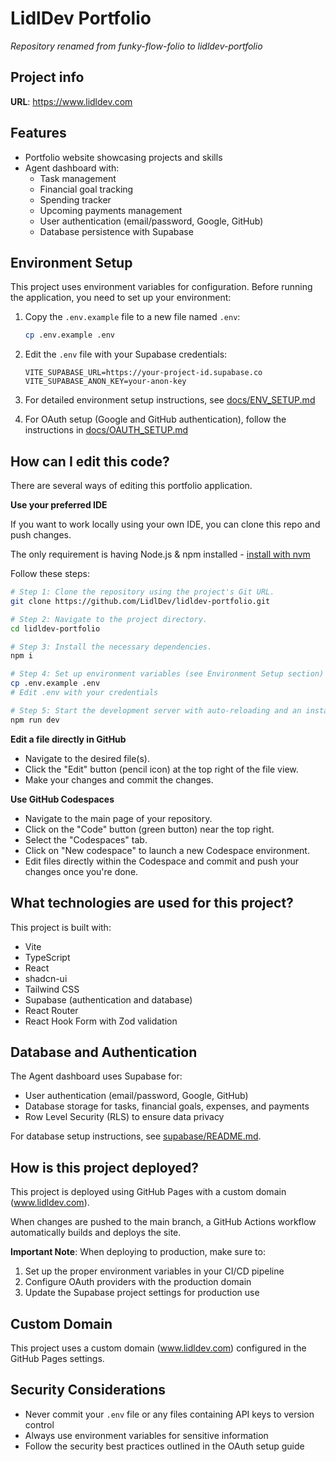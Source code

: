 # LidlDev Portfolio

*Repository renamed from funky-flow-folio to lidldev-portfolio*

## Project info

**URL**: https://www.lidldev.com

## Features

- Portfolio website showcasing projects and skills
- Agent dashboard with:
  - Task management
  - Financial goal tracking
  - Spending tracker
  - Upcoming payments management
  - User authentication (email/password, Google, GitHub)
  - Database persistence with Supabase

## Environment Setup

This project uses environment variables for configuration. Before running the application, you need to set up your environment:

1. Copy the `.env.example` file to a new file named `.env`:
   ```sh
   cp .env.example .env
   ```

2. Edit the `.env` file with your Supabase credentials:
   ```
   VITE_SUPABASE_URL=https://your-project-id.supabase.co
   VITE_SUPABASE_ANON_KEY=your-anon-key
   ```

3. For detailed environment setup instructions, see [docs/ENV_SETUP.md](docs/ENV_SETUP.md)

4. For OAuth setup (Google and GitHub authentication), follow the instructions in [docs/OAUTH_SETUP.md](docs/OAUTH_SETUP.md)

## How can I edit this code?

There are several ways of editing this portfolio application.

**Use your preferred IDE**

If you want to work locally using your own IDE, you can clone this repo and push changes.

The only requirement is having Node.js & npm installed - [install with nvm](https://github.com/nvm-sh/nvm#installing-and-updating)

Follow these steps:

```sh
# Step 1: Clone the repository using the project's Git URL.
git clone https://github.com/LidlDev/lidldev-portfolio.git

# Step 2: Navigate to the project directory.
cd lidldev-portfolio

# Step 3: Install the necessary dependencies.
npm i

# Step 4: Set up environment variables (see Environment Setup section)
cp .env.example .env
# Edit .env with your credentials

# Step 5: Start the development server with auto-reloading and an instant preview.
npm run dev
```

**Edit a file directly in GitHub**

- Navigate to the desired file(s).
- Click the "Edit" button (pencil icon) at the top right of the file view.
- Make your changes and commit the changes.

**Use GitHub Codespaces**

- Navigate to the main page of your repository.
- Click on the "Code" button (green button) near the top right.
- Select the "Codespaces" tab.
- Click on "New codespace" to launch a new Codespace environment.
- Edit files directly within the Codespace and commit and push your changes once you're done.

## What technologies are used for this project?

This project is built with:

- Vite
- TypeScript
- React
- shadcn-ui
- Tailwind CSS
- Supabase (authentication and database)
- React Router
- React Hook Form with Zod validation

## Database and Authentication

The Agent dashboard uses Supabase for:

- User authentication (email/password, Google, GitHub)
- Database storage for tasks, financial goals, expenses, and payments
- Row Level Security (RLS) to ensure data privacy

For database setup instructions, see [supabase/README.md](supabase/README.md).

## How is this project deployed?

This project is deployed using GitHub Pages with a custom domain (www.lidldev.com).

When changes are pushed to the main branch, a GitHub Actions workflow automatically builds and deploys the site.

**Important Note**: When deploying to production, make sure to:
1. Set up the proper environment variables in your CI/CD pipeline
2. Configure OAuth providers with the production domain
3. Update the Supabase project settings for production use

## Custom Domain

This project uses a custom domain (www.lidldev.com) configured in the GitHub Pages settings.

## Security Considerations

- Never commit your `.env` file or any files containing API keys to version control
- Always use environment variables for sensitive information
- Follow the security best practices outlined in the OAuth setup guide
